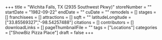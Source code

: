 +++
title = "Wichita Falls, TX (2935 Southwest Pkwy)"
storeNumber = ""
startDate = "1982-09-22"
endDate = ""
cuDate = ""
remodels = []
stages = []
franchisees = []
attractions = []
sqft = ""
latitudeLongitude = ["33.85569327","-98.54257488"]
citations = []
contributors = []
downloadLinks = []
pageThumbnailFile = ""
tags = ["Locations"]
categories = ["ShowBiz Pizza Place"]
draft = false
+++
